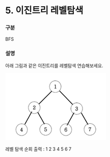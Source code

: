 # 5. 이진트리 레벨탐색

### 구분

<p>BFS</p>

### 설명

<p>아래 그림과 같은 이진트리를 레벨탐색 연습해보세요.</p>

<img src="./img.png" alt="img.jpg" width="316" height="210">

<p>레벨 탐색 순회 출력 : 1 2 3 4 5 6 7</p>